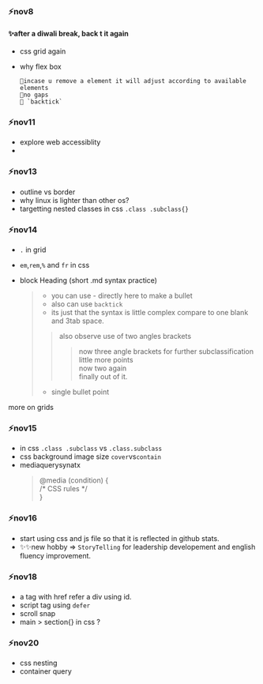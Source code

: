 ### ⚡nov8

#### ✨after a diwali break, back t it again

- css grid again
- why flex box  
            
      🔹incase u remove a element it will adjust according to available elements  
      🔹no gaps   
      🔹 `backtick`     
               

### ⚡nov11 
- explore web accessiblity 
- 

### ⚡nov13
- outline vs border
- why linux is lighter than other os?
- targetting nested classes in css `.class .subclass{}`


### ⚡nov14  
- `.` in grid 
- `em`,`rem`,`%` and `fr` in css  

- block Heading (short .md syntax practice)
  >- you can use - directly here to make a bullet  
  >- also can use `backtick`
  >- its just that the syntax is little complex compare to one blank and 3tab space.
  >>also observe use of two angles brackets
  >>>now three angle brackets for further subclassification  
  >>>little more points    
  >>>now two again  
  >>>finally out of it. 
  >- single bullet point

more on grids

### ⚡nov15
- in css `.class .subclass` vs `.class.subclass`
- css background image size `cover`vs`contain`  
- mediaquerysynatx  
  > @media (condition) {  
  >/* CSS rules */  
  >}

### ⚡nov16   
- start using css and js file so that it is reflected in github stats.   
- ✨✨new hobby => `StoryTelling` for leadership developement and english fluency improvement.

### ⚡nov18
- a tag with href refer a div using id.
- script tag using `defer`
- scroll snap
- main > section{} in css ?

### ⚡nov20
- css nesting
- container query